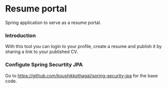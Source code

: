 # Resume portal
Spring application to serve as a resume portal.

### Introduction
With this tool you can login to your profile, create a resume and publish it by sharing a link to your published CV.

### Configute Spring Securtity JPA
Go to https://github.com/koushikkothagal/spring-security-jpa for the base code.

